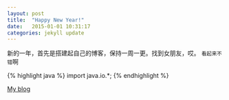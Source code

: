 ```yaml
---
layout: post
title:  "Happy New Year!"
date:   2015-01-01 10:31:17
categories: jekyll update
---
```

新的一年，首先是搭建起自己的博客，保持一周一更。找到女朋友，哎。
`看起来不错`啊


{% highlight java %}
import java.io.*;
{% endhighlight %}


[My blog][my_blog]

[my_blog]:      https://bigsquirrel.github.com

